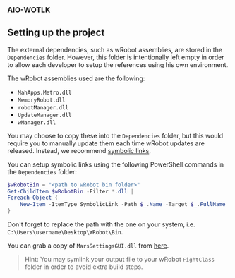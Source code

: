 ### AIO-WOTLK

## Setting up the project

The external dependencies, such as wRobot assemblies, are stored in the `Dependencies` folder. However, this folder is intentionally left empty in order to allow each developer to setup the references using his own environment.

The wRobot assemblies used are the following:

- `MahApps.Metro.dll`
- `MemoryRobot.dll`
- `robotManager.dll`
- `UpdateManager.dll`
- `wManager.dll`

You may choose to copy these into the `Dependencies` folder, but this would require you to manually update them each time wRobot updates are released. Instead, we recommend [symbolic links](https://en.wikipedia.org/wiki/Symbolic_link).

You can setup symbolic links using the following PowerShell commands in the `Dependencies` folder:

```powershell
$wRobotBin = "<path to wRobot bin folder>"
Get-ChildItem $wRobotBin -Filter *.dll |
Foreach-Object {
    New-Item -ItemType SymbolicLink -Path $_.Name -Target $_.FullName
}
```

Don't forget to replace the path with the one on your system, i.e. `C:\Users\username\Desktop\WRobot\Bin`.

You can grab a copy of `MarsSettingsGUI.dll` from [here](https://github.com/Marsbars/SettingsGUI/raw/master/Compiled/MarsSettingsGUI.dll).

> Hint: You may symlink your output file to your wRobot `FightClass` folder in order to avoid extra build steps.
